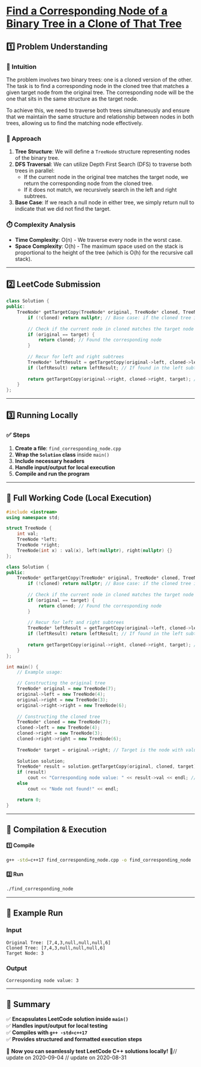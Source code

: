 # **[Find a Corresponding Node of a Binary Tree in a Clone of That Tree](https://leetcode.com/problems/find-a-corresponding-node-of-a-binary-tree-in-a-clone-of-that-tree/description/)**  

## **1️⃣ Problem Understanding**  
### **📌 Intuition**  
The problem involves two binary trees: one is a cloned version of the other. The task is to find a corresponding node in the cloned tree that matches a given target node from the original tree. The corresponding node will be the one that sits in the same structure as the target node.

To achieve this, we need to traverse both trees simultaneously and ensure that we maintain the same structure and relationship between nodes in both trees, allowing us to find the matching node effectively.

### **🚀 Approach**  
1. **Tree Structure**: We will define a `TreeNode` structure representing nodes of the binary tree.
2. **DFS Traversal**: We can utilize Depth First Search (DFS) to traverse both trees in parallel:
   - If the current node in the original tree matches the target node, we return the corresponding node from the cloned tree.
   - If it does not match, we recursively search in the left and right subtrees.
3. **Base Case**: If we reach a null node in either tree, we simply return null to indicate that we did not find the target.

### **⏱️ Complexity Analysis**  
- **Time Complexity**: O(n) - We traverse every node in the worst case.
- **Space Complexity**: O(h) - The maximum space used on the stack is proportional to the height of the tree (which is O(h) for the recursive call stack).

---  

## **2️⃣ LeetCode Submission**  
```cpp
class Solution {
public:
    TreeNode* getTargetCopy(TreeNode* original, TreeNode* cloned, TreeNode* target) {
        if (!cloned) return nullptr; // Base case: if the cloned tree is null
        
        // Check if the current node in cloned matches the target node in original
        if (original == target) {
            return cloned; // Found the corresponding node
        }
        
        // Recur for left and right subtrees
        TreeNode* leftResult = getTargetCopy(original->left, cloned->left, target);
        if (leftResult) return leftResult; // If found in the left subtree, return it
        
        return getTargetCopy(original->right, cloned->right, target); // Search the right subtree
    }
};
```  

---  

## **3️⃣ Running Locally**  
### **✅ Steps**  
1. **Create a file**: `find_corresponding_node.cpp`  
2. **Wrap the `Solution` class** inside `main()`  
3. **Include necessary headers**  
4. **Handle input/output for local execution**  
5. **Compile and run the program**  

---  

## **📝 Full Working Code (Local Execution)**  
```cpp
#include <iostream>
using namespace std;

struct TreeNode {
    int val;
    TreeNode *left;
    TreeNode *right;
    TreeNode(int x) : val(x), left(nullptr), right(nullptr) {}
};

class Solution {
public:
    TreeNode* getTargetCopy(TreeNode* original, TreeNode* cloned, TreeNode* target) {
        if (!cloned) return nullptr; // Base case: if the cloned tree is null
        
        // Check if the current node in cloned matches the target node in original
        if (original == target) {
            return cloned; // Found the corresponding node
        }
        
        // Recur for left and right subtrees
        TreeNode* leftResult = getTargetCopy(original->left, cloned->left, target);
        if (leftResult) return leftResult; // If found in the left subtree, return it
        
        return getTargetCopy(original->right, cloned->right, target); // Search the right subtree
    }
};

int main() {
    // Example usage:

    // Constructing the original tree
    TreeNode* original = new TreeNode(7);
    original->left = new TreeNode(4);
    original->right = new TreeNode(3);
    original->right->right = new TreeNode(6);
    
    // Constructing the cloned tree
    TreeNode* cloned = new TreeNode(7);
    cloned->left = new TreeNode(4);
    cloned->right = new TreeNode(3);
    cloned->right->right = new TreeNode(6);
    
    TreeNode* target = original->right; // Target is the node with value 3
    
    Solution solution;
    TreeNode* result = solution.getTargetCopy(original, cloned, target);
    if (result)
        cout << "Corresponding node value: " << result->val << endl; // Should print 3
    else
        cout << "Node not found!" << endl;

    return 0;
}
```  

---  

## **🔧 Compilation & Execution**  
#### **1️⃣ Compile**  
```bash
g++ -std=c++17 find_corresponding_node.cpp -o find_corresponding_node
```  

#### **2️⃣ Run**  
```bash
./find_corresponding_node
```  

---  

## **🎯 Example Run**  
### **Input**  
```
Original Tree: [7,4,3,null,null,null,6]
Cloned Tree: [7,4,3,null,null,null,6]
Target Node: 3
```  
### **Output**  
```
Corresponding node value: 3
```  

---  

## **📌 Summary**  
✅ **Encapsulates LeetCode solution inside `main()`**  
✅ **Handles input/output for local testing**  
✅ **Compiles with `g++ -std=c++17`**  
✅ **Provides structured and formatted execution steps**  

🚀 **Now you can seamlessly test LeetCode C++ solutions locally!** 🚀// update on 2020-09-04
// update on 2020-08-31

